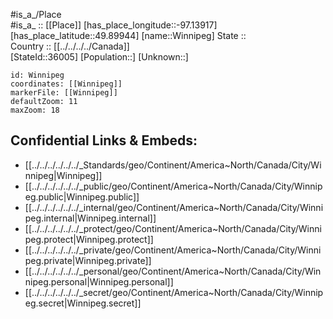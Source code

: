 ﻿---
location: [49.89944,-97.13917] 
mapzoom: [7,12] 
mapmarker: city 
type: City
tags:
- geo/City


SpocWebEntityId: 36118
isDeleted: false
confidential: public

---
#is_a_/Place  
#is_a_ :: [[Place]] 
[has_place_longitude::-97.13917] 
[has_place_latitude::49.89944] 
[name::Winnipeg] 
State ::  
Country :: [[../../../../Canada]]  
[StateId::36005] 
[Population::] 
[Unknown::] 


```leaflet
id: Winnipeg
coordinates: [[Winnipeg]] 
markerFile: [[Winnipeg]] 
defaultZoom: 11 
maxZoom: 18
```


## Confidential Links & Embeds: 
- [[../../../../../../_Standards/geo/Continent/America~North/Canada/City/Winnipeg|Winnipeg]] 
- [[../../../../../../_public/geo/Continent/America~North/Canada/City/Winnipeg.public|Winnipeg.public]] 
- [[../../../../../../_internal/geo/Continent/America~North/Canada/City/Winnipeg.internal|Winnipeg.internal]] 
- [[../../../../../../_protect/geo/Continent/America~North/Canada/City/Winnipeg.protect|Winnipeg.protect]] 
- [[../../../../../../_private/geo/Continent/America~North/Canada/City/Winnipeg.private|Winnipeg.private]] 
- [[../../../../../../_personal/geo/Continent/America~North/Canada/City/Winnipeg.personal|Winnipeg.personal]] 
- [[../../../../../../_secret/geo/Continent/America~North/Canada/City/Winnipeg.secret|Winnipeg.secret]] 
